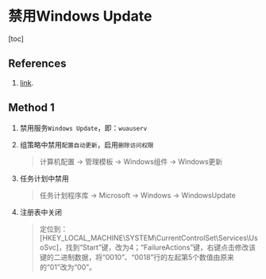 # 禁用Windows Update

[toc]

## References

1. [link](https://baijiahao.baidu.com/s?id=1732432888882246429).



## Method 1

1. 禁用服务`Windows Update`，即：`wuauserv`

2. 组策略中禁用`配置自动更新`，启用`删除访问权限`

   > 计算机配置 -> 管理模板 -> Windows组件 -> Windows更新

3. 任务计划中禁用

   > 任务计划程序库 -> Microsoft -> Windows -> WindowsUpdate

4. 注册表中关闭

   > 定位到：[HKEY_LOCAL_MACHINE\SYSTEM\CurrentControlSet\Services\UsoSvc]，找到“Start”键，改为4；“FailureActions”键，右键点击修改该键的二进制数据，将“0010”、“0018”行的左起第5个数值由原来的“01”改为“00”。